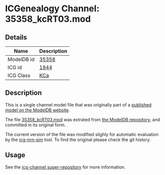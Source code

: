 # ICGenealogy Channel: 35358\_kcRT03.mod

## Details

Name | Description
---- | -----------
ModelDB id | [35358](http://senselab.med.yale.edu/ModelDB/ShowModel.cshtml?model=35358)
ICG id | [1844](http://icg.neurotheory.ox.ac.uk/channels/5/1844)
ICG Class | [KCa](http://icg.neurotheory.ox.ac.uk/channels/5)

## Description

This is a single channel model file that was originally part of a [published model on the ModelDB website](http://senselab.med.yale.edu/mModelDB/ShowModel.cshtml?model=35358).


The file [35358\_kcRT03.mod](35358_kcRT03.mod) was extrated from [the ModelDB repository](http://senselab.med.yale.edu/ModelDB/ShowModel.cshtml?model=35358), and committed in its original form.

The current version of the file was modified slighly for automatic evaluation by the [icg-nrn-sim](https://github.com/icgenealogy/icg-nrn-sim) tool. To find the original please check the git history.


## Usage

See the [icg-channel super-repository](https://github.com/icgenealogy/icg-channels) for more information.